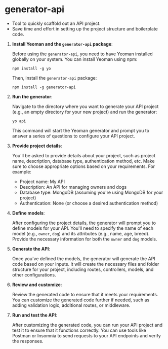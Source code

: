 # generator-api

- Tool to quickly scaffold out an API project.
- Save time and effort in setting up the project structure and boilerplate code.

1. **Install Yeoman and the `generator-api` package**:

   Before using the `generator-api`, you need to have Yeoman installed globally on your system. You can install Yeoman using npm:

   ```
   npm install -g yo
   ```

   Then, install the `generator-api` package:

   ```
   npm install -g generator-api
   ```

2. **Run the generator**:

   Navigate to the directory where you want to generate your API project (e.g., an empty directory for your new project) and run the generator:

   ```
   yo api
   ```

   This command will start the Yeoman generator and prompt you to answer a series of questions to configure your API project.

3. **Provide project details**:

   You'll be asked to provide details about your project, such as project name, description, database type, authentication method, etc. Make sure to choose appropriate options based on your requirements. For example:

   - Project name: My API
   - Description: An API for managing owners and dogs
   - Database type: MongoDB (assuming you're using MongoDB for your project)
   - Authentication: None (or choose a desired authentication method)

4. **Define models**:

   After configuring the project details, the generator will prompt you to define models for your API. You'll need to specify the name of each model (e.g., `owner`, `dog`) and its attributes (e.g., name, age, breed). Provide the necessary information for both the `owner` and `dog` models.

5. **Generate the API**:

   Once you've defined the models, the generator will generate the API code based on your inputs. It will create the necessary files and folder structure for your project, including routes, controllers, models, and other configurations.

6. **Review and customize**:

   Review the generated code to ensure that it meets your requirements. You can customize the generated code further if needed, such as adding validation logic, additional routes, or middleware.

7. **Run and test the API**:

   After customizing the generated code, you can run your API project and test it to ensure that it functions correctly. You can use tools like Postman or Insomnia to send requests to your API endpoints and verify the responses.
   